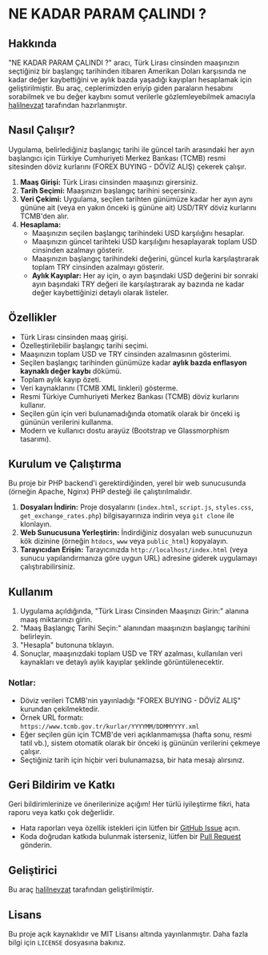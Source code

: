 # NE KADAR PARAM ÇALINDI ?

## Hakkında

"NE KADAR PARAM ÇALINDI ?" aracı, Türk Lirası cinsinden maaşınızın seçtiğiniz bir başlangıç tarihinden itibaren Amerikan Doları karşısında ne kadar değer kaybettiğini ve aylık bazda yaşadığı kayıpları hesaplamak için geliştirilmiştir. Bu araç, ceplerimizden eriyip giden paraların hesabını sorabilmek ve bu değer kaybını somut verilerle gözlemleyebilmek amacıyla <a href="https://twitter.com/halilnevzat07" target="_blank">halilnevzat</a> tarafından hazırlanmıştır.

## Nasıl Çalışır?

Uygulama, belirlediğiniz başlangıç tarihi ile güncel tarih arasındaki her ayın başlangıcı için Türkiye Cumhuriyeti Merkez Bankası (TCMB) resmi sitesinden döviz kurlarını (FOREX BUYING - DÖVİZ ALIŞ) çekerek çalışır.

1.  **Maaş Girişi:** Türk Lirası cinsinden maaşınızı girersiniz.
2.  **Tarih Seçimi:** Maaşınızın başlangıç tarihini seçersiniz.
3.  **Veri Çekimi:** Uygulama, seçilen tarihten günümüze kadar her ayın aynı gününe ait (veya en yakın önceki iş gününe ait) USD/TRY döviz kurlarını TCMB'den alır.
4.  **Hesaplama:**
    *   Maaşınızın seçilen başlangıç tarihindeki USD karşılığını hesaplar.
    *   Maaşınızın güncel tarihteki USD karşılığını hesaplayarak toplam USD cinsinden azalmayı gösterir.
    *   Maaşınızın başlangıç tarihindeki değerini, güncel kurla karşılaştırarak toplam TRY cinsinden azalmayı gösterir.
    *   **Aylık Kayıplar:** Her ay için, o ayın başındaki USD değerini bir sonraki ayın başındaki TRY değeri ile karşılaştırarak ay bazında ne kadar değer kaybettiğinizi detaylı olarak listeler.

## Özellikler

*   Türk Lirası cinsinden maaş girişi.
*   Özelleştirilebilir başlangıç tarihi seçimi.
*   Maaşınızın toplam USD ve TRY cinsinden azalmasının gösterimi.
*   Seçilen başlangıç tarihinden günümüze kadar **aylık bazda enflasyon kaynaklı değer kaybı** dökümü.
*   Toplam aylık kayıp özeti.
*   Veri kaynaklarını (TCMB XML linkleri) gösterme.
*   Resmi Türkiye Cumhuriyeti Merkez Bankası (TCMB) döviz kurlarını kullanır.
*   Seçilen gün için veri bulunamadığında otomatik olarak bir önceki iş gününün verilerini kullanma.
*   Modern ve kullanıcı dostu arayüz (Bootstrap ve Glassmorphism tasarımı).

## Kurulum ve Çalıştırma

Bu proje bir PHP backend'i gerektirdiğinden, yerel bir web sunucusunda (örneğin Apache, Nginx) PHP desteği ile çalıştırılmalıdır.

1.  **Dosyaları İndirin:** Proje dosyalarını (`index.html`, `script.js`, `styles.css`, `get_exchange_rates.php`) bilgisayarınıza indirin veya `git clone` ile klonlayın.
2.  **Web Sunucusuna Yerleştirin:** İndirdiğiniz dosyaları web sunucunuzun kök dizinine (örneğin `htdocs`, `www` veya `public_html`) kopyalayın.
3.  **Tarayıcıdan Erişin:** Tarayıcınızda `http://localhost/index.html` (veya sunucu yapılandırmanıza göre uygun URL) adresine giderek uygulamayı çalıştırabilirsiniz.

## Kullanım

1.  Uygulama açıldığında, "Türk Lirası Cinsinden Maaşınızı Girin:" alanına maaş miktarınızı girin.
2.  "Maaş Başlangıç Tarihi Seçin:" alanından maaşınızın başlangıç tarihini belirleyin.
3.  "Hesapla" butonuna tıklayın.
4.  Sonuçlar, maaşınızdaki toplam USD ve TRY azalması, kullanılan veri kaynakları ve detaylı aylık kayıplar şeklinde görüntülenecektir.

### Notlar:

*   Döviz verileri TCMB'nin yayınladığı "FOREX BUYING - DÖVİZ ALIŞ" kurundan çekilmektedir.
*   Örnek URL formatı: `https://www.tcmb.gov.tr/kurlar/YYYYMM/DDMMYYYY.xml`
*   Eğer seçilen gün için TCMB'de veri açıklanmamışsa (hafta sonu, resmi tatil vb.), sistem otomatik olarak bir önceki iş gününün verilerini çekmeye çalışır.
*   Seçtiğiniz tarih için hiçbir veri bulunamazsa, bir hata mesajı alırsınız.

## Geri Bildirim ve Katkı

Geri bildirimlerinize ve önerilerinize açığım! Her türlü iyileştirme fikri, hata raporu veya katkı çok değerlidir.

*   Hata raporları veya özellik istekleri için lütfen bir [GitHub Issue](https://github.com/halilnevzat/ne-kadar-param-calindi-hesaplayici/issues) açın.
*   Koda doğrudan katkıda bulunmak isterseniz, lütfen bir [Pull Request](https://github.com/halilnevzat/ne-kadar-param-calindi-hesaplayici/pulls) gönderin.

## Geliştirici

Bu araç <a href="https://twitter.com/halilnevzat07" target="_blank">halilnevzat</a> tarafından geliştirilmiştir.

## Lisans

Bu proje açık kaynaklıdır ve MIT Lisansı altında yayınlanmıştır. Daha fazla bilgi için `LICENSE` dosyasına bakınız.

